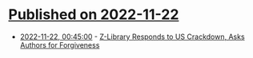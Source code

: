 # [Published on 2022-11-22](index.md)

* [2022-11-22, 00:45:00](https://yro.slashdot.org/story/22/11/21/2258230/z-library-responds-to-us-crackdown-asks-authors-for-forgiveness?utm_source=rss1.0mainlinkanon&utm_medium=feed) - [Z-Library Responds to US Crackdown, Asks Authors for Forgiveness](https://yro.slashdot.org/story/22/11/21/2258230/z-library-responds-to-us-crackdown-asks-authors-for-forgiveness?utm_source=rss1.0mainlinkanon&utm_medium=feed)
